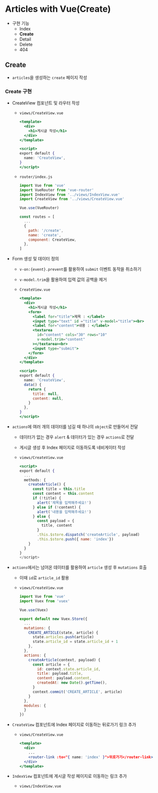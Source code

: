 # Articles with Vue(Create)

- 구현 기능
    - Index
    - **Create**
    - Detail
    - Delete
    - 404

## Create

- `articles`을 생성하는 `create` 페이지 작성

### Create 구현

- CreateView 컴포넌트 및 라우터 작성
    - `views/CreateView.vue`
        
        ```jsx
        <template>
          <div>
            <h1>게시글 작성</h1>
          </div>
        </template>
        
        <script>
        export default {
          name: 'CreateView',
        }
        </script>
        ```
        
    - `router/index.js`
        
        ```jsx
        import Vue from 'vue'
        import VueRouter from 'vue-router'
        import IndexView from '../views/IndexView.vue'
        import CreateView from '../views/CreateView.vue'
        
        Vue.use(VueRouter)
        
        const routes = [
          ...
          {
            path: '/create',
            name: 'create',
            component: CreateView,
          },
        ]
        ```
        
- Form 생성 및 데이터 정의
    - `v-on:{event}.prevent`를 활용하여 `submit` 이벤트 동작을 취소하기
    - `v-model.trim`을 활용하여 입력 값의 공백을 제거
    - `CreateView.vue`
        
        ```jsx
        <template>
          <div>
            <h1>게시글 작성</h1>
            <form>
              <label for="title">제목 : </label>
              <input type="text" id ="title" v-model="title"><br>
              <label for="content">내용 : </label>
              <textarea 
                id="content" cols="30" rows="10"
                v-model.trim="content"  
              ></textarea><br>
              <input type="submit">
            </form>
          </div>
        </template>
        
        <script>
        export default {
          name: 'CreateView',
          data() {
            return {
              title: null,
              content: null,
            }
          },
        }
        </script>
        ```
        
- `actions`에 여러 개의 데이터를 넘길 때 하나의 `object`로 만들어서 전달
    - 데이터가 없는 경우 `alert` & 데이터가 있는 경우 `actions`로 전달
    - 게시글 생성 후 Index 페이지로 이동하도록 네비게이터 작성
    - `views/CreateView.vue`
        
        ```jsx
        <script>
        export default {
          ...
          methods: {
            createArticle() {
              const title = this.title
              const content = this.content
              if (!title) {
                alert('제목을 입력해주세요!')
              } else if (!content) {
                alert('내용을 입력해주세요!')
              } else {      
                const payload = {
                  title, content
                }
                .this.$store.dispatch('createArticle', payload)
                .this.$store.push({ name: 'index'})
            }
          }
        }
        </script>
        ```
        
- `actions`에서는 넘어온 데이터를 활용하여 `article` 생성 후 `mutations` 호출
    - 이때 `id`로 `article_id` 활용
    - `views/CreateView.vue`
        
        ```jsx
        import Vue from 'vue'
        import Vuex from 'vuex'
        
        Vue.use(Vuex)
        
        export default new Vuex.Store({
          ...
          mutations: {
            CREATE_ARTICLE(state, article) {
              state.articles.push(article)
              state.article_id = state.article_id + 1
            },
          },
          actions: {
            createArticle(context, payload) {
              const article = {
                id: context.state.article_id,
                title: payload.title,
                content: payload.content,
                createdAt: new Date().getTime(),
              }
              context.commit('CREATE_ARTICLE', article)
            }
          },
          modules: {
          }
        })
        ```
        
- `CreateView` 컴포넌트에 Index 페이지로 이동하는 뒤로가기 링크 추가
    - `views/CreateView.vue`
        
        ```jsx
        <template>
          <div>
            ...
            <router-link :to="{ name: 'index' }">뒤로가기</router-link>
          </div>
        </template>
        ```
        
- `IndexView` 컴포넌트에 게시글 작성 페이지로 이동하는 링크 추가
    - `views/IndexView.vue`